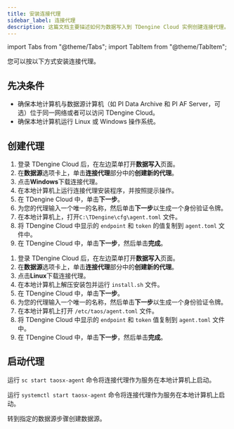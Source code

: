 ```yaml
---
title: 安装连接代理
sidebar_label: 连接代理
description: 这篇文档主要描述如何为数据写入到 TDengine Cloud 实例创建连接代理。
---
```


import Tabs from "@theme/Tabs";
import TabItem from "@theme/TabItem";

您可以按以下方式安装连接代理。

## 先决条件

- 确保本地计算机与数据源计算机（如 PI Data Archive 和 PI AF Server，可选）位于同一网络或者可以访问 TDengine Cloud。
- 确保本地计算机运行 Linux 或 Windows 操作系统。

## 创建代理

<Tabs>
<TabItem label="Windows" value="windowsagent">

1. 登录 TDengine Cloud 后，在左边菜单打开**数据写入**页面。
2. 在**数据源**选项卡上，单击**连接代理**部分中的**创建新的代理**。
3. 点击**Windows**下载连接代理。
4. 在本地计算机上运行连接代理安装程序，并按照提示操作。
5. 在 TDengine Cloud 中，单击**下一步**。
6. 为您的代理输入一个唯一的名称，然后单击**下一步**以生成一个身份验证令牌。
7. 在本地计算机上，打开`C:\TDengine\cfg\agent.toml` 文件。
8. 将 TDengine Cloud 中显示的 `endpoint` 和 `token` 的值复制到 `agent.toml` 文件中。
9. 在 TDengine Cloud 中，单击**下一步**，然后单击**完成**。

</TabItem>
<TabItem label="Linux" value="linuxagent">

1. 登录 TDengine Cloud 后，在左边菜单打开**数据写入**页面。
2. 在**数据源**选项卡上，单击**连接代理**部分中的**创建新的代理**。
3. 点击**Linux**下载连接代理。
4. 在本地计算机上解压安装包并运行 `install.sh` 文件。
5. 在 TDengine Cloud 中，单击**下一步**。
6. 为您的代理输入一个唯一的名称，然后单击**下一步**以生成一个身份验证令牌。
7. 在本地计算机上打开 `/etc/taos/agent.toml` 文件。
8. 将 TDengine Cloud 中显示的 `endpoint` 和 `token` 值复制到 `agent.toml` 文件中。
9. 在 TDengine Cloud 中，单击**下一步**，然后单击**完成**。

</TabItem>
</Tabs>

## 启动代理

<Tabs>
<TabItem label="Windows" value="windowsnext">

运行 `sc start taosx-agent` 命令将连接代理作为服务在本地计算机上启动。

</TabItem>

<TabItem label="Linux" value="linuxnext">

运行 `systemctl start taosx-agent` 命令将连接代理作为服务在本地计算机上启动。

</TabItem>

</Tabs>

转到指定的数据源步骤创建数据源。
